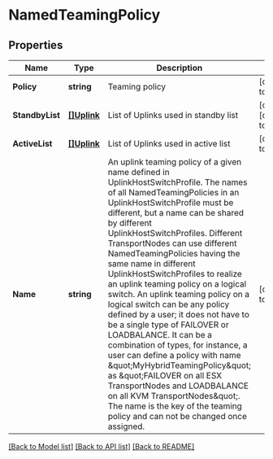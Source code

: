 # NamedTeamingPolicy

## Properties
Name | Type | Description | Notes
------------ | ------------- | ------------- | -------------
**Policy** | **string** | Teaming policy | [default to null]
**StandbyList** | [**[]Uplink**](Uplink.md) | List of Uplinks used in standby list | [optional] [default to null]
**ActiveList** | [**[]Uplink**](Uplink.md) | List of Uplinks used in active list | [default to null]
**Name** | **string** | An uplink teaming policy of a given name defined in UplinkHostSwitchProfile. The names of all NamedTeamingPolicies in an UplinkHostSwitchProfile must be different, but a name can be shared by different UplinkHostSwitchProfiles. Different TransportNodes can use different NamedTeamingPolicies having the same name in different UplinkHostSwitchProfiles to realize an uplink teaming policy on a logical switch. An uplink teaming policy on a logical switch can be any policy defined by a user; it does not have to be a single type of FAILOVER or LOADBALANCE. It can be a combination of types, for instance, a user can define a policy with name \&quot;MyHybridTeamingPolicy\&quot; as \&quot;FAILOVER on all ESX TransportNodes and LOADBALANCE on all KVM TransportNodes\&quot;. The name is the key of the teaming policy and can not be changed once assigned. | [default to null]

[[Back to Model list]](../README.md#documentation-for-models) [[Back to API list]](../README.md#documentation-for-api-endpoints) [[Back to README]](../README.md)


